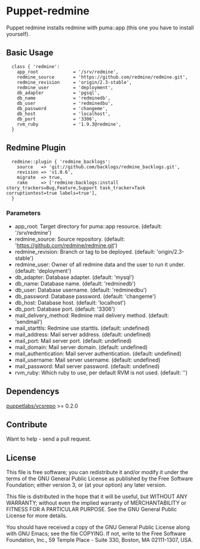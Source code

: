 
# Puppet-redmine

Puppet redmine installs redmine with puma::app (this one you have to
install yourself).

## Basic Usage

```
  class { 'redmine':
    app_root             = '/srv/redmine',
    redmine_source       = 'https://github.com/redmine/redmine.git',
    redmine_revision     = 'origin/2.3-stable',
    redmine_user         = 'deployment',
    db_adapter           = 'pgsql',
    db_name              = 'redminedb',
    db_user              = 'redminedbu',
    db_password          = 'changeme',
    db_host              = 'localhost',
    db_port              = '3306',
    rvm_ruby             = '1.9.3@redmine',
  }
```

## Redmine Plugin

```
  redmine::plugin { 'redmine_backlogs':
    source   => 'git://github.com/backlogs/redmine_backlogs.git',
    revision => 'v1.0.6',
    migrate  => true,
    rake     => ['redmine:backlogs:install story_trackers=Bug,Feature,Support task_tracker=Task corruptiontest=true labels=true'],
  }
```

### Parameters

* app\_root: Target directory for puma::app resource. (default: '/srv/redmine')
* redmine\_source: Source repository. (default: 'https://github.com/redmine/redmine.git')
* redmine\_revision: Branch or tag to be deployed. (default: 'origin/2.3-stable')
* redmine\_user: Owner of all redmine data and the user to run it under. (default: 'deployment')
* db\_adapter: Database adapter. (default: 'mysql')
* db\_name: Database name. (default: 'redminedb')
* db\_user: Database username. (default: 'redminedbu')
* db\_password: Database password. (default: 'changeme')
* db\_host: Database host. (default: 'localhost')
* db\_port: Database port. (default: '3306')
* mail\_delivery\_method: Redmine mail delivery method. (default: 'sendmail')
* mail\_starttls: Redmine use starttls. (default: undefined)
* mail\_address: Mail server address. (default: undefined)
* mail\_port: Mail server port. (default: undefined)
* mail\_domain: Mail server domain. (default: undefined)
* mail\_authentication: Mail server authentication. (default: undefined)
* mail\_username: Mail server username.  (default: undefined)
* mail\_password: Mail server password. (default: undefined)
* rvm\_ruby: Which ruby to use, per default RVM is not used. (default: '')

## Dependencys

[puppetlabs/vcsrepo](https://github.com/puppetlabs/puppetlabs-vcsrepo) >= 0.2.0

## Contribute

Want to help - send a pull request.

## License

This file is free software; you can redistribute it and/or modify it
under the terms of the GNU General Public License as published by the
Free Software Foundation; either version 3, or (at your option) any
later version.

This file is distributed in the hope that it will be useful, but
WITHOUT ANY WARRANTY; without even the implied warranty of
MERCHANTABILITY or FITNESS FOR A PARTICULAR PURPOSE. See the GNU
General Public License for more details.

You should have received a copy of the GNU General Public License
along with GNU Emacs; see the file COPYING. If not, write to the Free
Software Foundation, Inc., 59 Temple Place - Suite 330, Boston, MA
02111-1307, USA.
